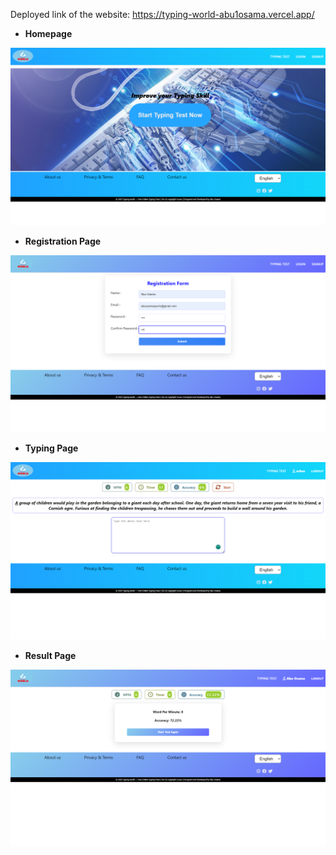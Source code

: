 Deployed link of the website: https://typing-world-abu1osama.vercel.app/

- <strong>Homepage</strong>

![Homepage](src/Assest/red1.png)

- <strong>Registration Page</strong>

![Registration Page](src/Assest/Red3.png)

- <strong>Typing Page</strong>

![Typing Page](src/Assest/Red2.png)

- <strong>Result Page</strong>

![Result Page](src/Assest/typing5.png)
